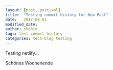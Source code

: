 ```yaml
---
layout: [post, post-xml]
title:  "Testing commit history for New Post"
date:   2017-08-01 
modified_date: 
author: shahin
tags: test commit history
categories: tech-blog testing
---
```

Testing netlify...


Schönes Wochenende

